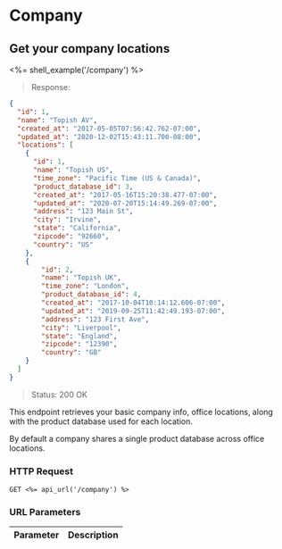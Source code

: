 # Company

## Get your company locations

<%= shell_example('/company') %>

> Response:

```json
{
  "id": 1,
  "name": "Topish AV",
  "created_at": "2017-05-05T07:56:42.762-07:00",
  "updated_at": "2020-12-02T15:43:11.700-08:00",
  "locations": [
    {
      "id": 1,
      "name": "Topish US",
      "time_zone": "Pacific Time (US & Canada)",
      "product_database_id": 3,
      "created_at": "2017-05-16T15:20:38.477-07:00",
      "updated_at": "2020-07-20T15:14:49.269-07:00",
      "address": "123 Main St",
      "city": "Irvine",
      "state": "California",
      "zipcode": "92660",
      "country": "US"
    },
    {
        "id": 2,
        "name": "Topish UK",
        "time_zone": "London",
        "product_database_id": 4,
        "created_at": "2017-10-04T10:14:12.606-07:00",
        "updated_at": "2019-09-25T11:42:49.193-07:00",
        "address": "123 First Ave",
        "city": "Liverpool",
        "state": "England",
        "zipcode": "12390",
        "country": "GB"
    }
  ]
}
```

> Status: 200 OK

This endpoint retrieves your basic company info, office locations, along with
the product database used for each location.

By default a company shares a single product database across office locations.

### HTTP Request

`GET <%= api_url('/company') %>`

### URL Parameters

Parameter | Description
--------- | -----------
